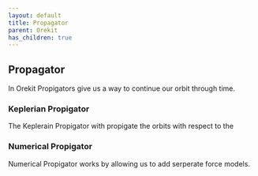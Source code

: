 ```yaml
---
layout: default
title: Propagator
parent: Orekit
has_children: true
---
```


## Propagator

In Orekit Propigators give us a way to continue our orbit through time.


### Keplerian Propigator

The Keplerain Propigator with propigate the orbits with respect to the 

### Numerical Propigator

Numerical Propigator works by allowing us to add serperate force models.